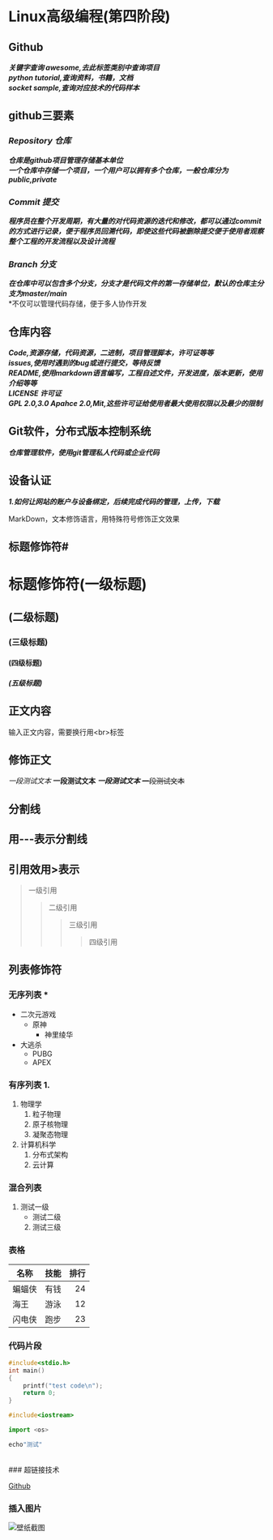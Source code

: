 # Linux高级编程(第四阶段)
## Github
***关键字查询 awesome,去此标签类别中查询项目***<br>
***python tutorial,查询资料，书籍，文档***<br>
***socket sample,查询对应技术的代码样本***
## github三要素
### ***Repository 仓库***
***仓库是github项目管理存储基本单位***<br>
***一个仓库中存储一个项目，一个用户可以拥有多个仓库，一般仓库分为public,private***<br>
### ***Commit 提交***
***程序员在整个开发周期，有大量的对代码资源的迭代和修改，都可以通过commit的方式进行记录，便于程序员回溯代码，即使这些代码被删除提交便于使用者观察整个工程的开发流程以及设计流程***
### ***Branch 分支***
***在仓库中可以包含多个分支，分支才是代码文件的第一存储单位，默认的仓库主分支为master/main***<br>
\*不仅可以管理代码存储，便于多人协作开发
## 仓库内容
***Code,资源存储，代码资源，二进制，项目管理脚本，许可证等等***<br>
***issues,使用时遇到的bug或进行提交，等待反馈***<br>
***README,使用markdown语言编写，工程自述文件，开发进度，版本更新，使用介绍等等***<br>
***LICENSE 许可证***<br>
***GPL 2.0,3.0 Apahce 2.0,Mit,这些许可证给使用者最大使用权限以及最少的限制***
## Git软件，分布式版本控制系统
***仓库管理软件，使用git管理私人代码或企业代码***<br>
## 设备认证
***1.如何让网站的账户与设备绑定，后续完成代码的管理，上传，下载***<br>

MarkDown，文本修饰语言，用特殊符号修饰正文效果<br>
## 标题修饰符\#
# 标题修饰符(一级标题)
## (二级标题)
### (三级标题)
#### (四级标题)
##### (五级标题)


## 正文内容
输入正文内容，需要换行用\<br\>标签<br>
## 修饰正文
*一段测试文本*
**一段测试文本**
***一段测试文本***
~~一段测试文本~~<br>

## 分割线
用\-\-\-表示分割线
--- 
## 引用效用\>表示
> 一级引用
>> 二级引用
>>> 三级引用
>>>> 四级引用<br>
## 列表修饰符
### 无序列表 \*
* 二次元游戏
	* 原神
		* 神里绫华
* 大逃杀
	* PUBG
	* APEX<br>
### 有序列表 1.
1. 物理学
	1. 粒子物理
	2. 原子核物理
	3. 凝聚态物理
2. 计算机科学
	1. 分布式架构
	2. 云计算
### 混合列表
1. 测试一级
	* 测试二级
	2. 测试三级
### 表格
名称|技能|排行
--|:--:|--:
蝙蝠侠|有钱|24
海王|游泳|12
闪电侠|跑步|23
### 代码片段
```c
#include<stdio.h>
int main()
{
	printf("test code\n");
	return 0;
}
```
```cpp
#include<iostream>
```
```python
import <os>
```
```bash
echo"测试"
```
<br>
### 超链接技术

[Github](https://www.github.com)

### 插入图片

![壁纸截图](https://i.postimg.cc/ZqdBD5Lh/1.png "壁纸截图")
